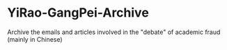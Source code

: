 # YiRao-GangPei-Archive
Archive the emails and articles involved in the "debate" of academic fraud (mainly in Chinese)

